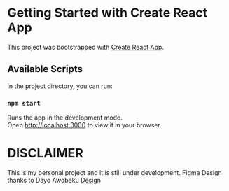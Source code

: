 # Getting Started with Create React App

This project was bootstrapped with [Create React App](https://github.com/facebook/create-react-app).

## Available Scripts

In the project directory, you can run:

### `npm start`

Runs the app in the development mode.\
Open [http://localhost:3000](http://localhost:3000) to view it in your browser.

# DISCLAIMER
This is my personal project and it is still under development.
Figma Design thanks to Dayo Awobeku [Design](https://t.co/Qqzm3rwrlN)
